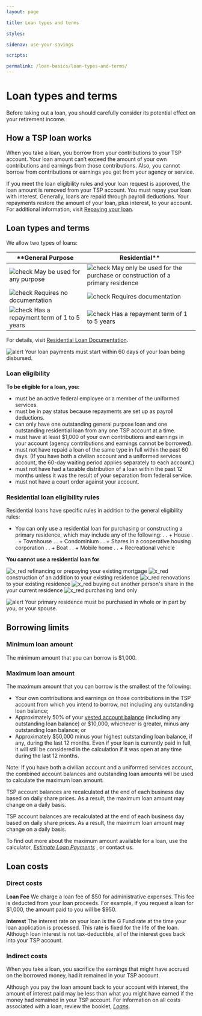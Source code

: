 ```yaml
---
layout: page

title: Loan types and terms

styles:

sidenav: use-your-savings

scripts:

permalink: /loan-basics/loan-types-and-terms/
---
```


# Loan types and terms

Before taking out a loan, you should carefully consider its potential effect on your retirement income.


## How a TSP loan works
When you take a loan, you borrow from your contributions to your TSP account. Your loan amount can’t exceed the amount of your own contributions and earnings from those contributions. Also, you cannot borrow from contributions or earnings you get from your agency or service.
 
If you meet the loan eligibility rules and your loan request is approved, the loan amount is removed from your TSP account. You must repay your loan with interest. Generally, loans are repaid through payroll deductions. Your repayments restore the amount of your loan, plus interest, to your account. For additional information, visit [Repaying your loan](repaying-your-loan.md).

## Loan types and terms
We allow two types of loans:

**General Purpose | Residential**    
----------------- | ----------------- 
![check](tsp-redesign/assets/img/check.svg "Check mark") May be used for any purpose | ![check](tsp-redesign/assets/img/check.svg "Check mark") May only be used for the purchase or construction of a primary residence
![check](tsp-redesign/assets/img/check.svg "Check mark") Requires no documentation | ![check](tsp-redesign/assets/img/check.svg "Check mark") Requires documentation
![check](tsp-redesign/assets/img/check.svg "Check mark") Has a repayment term of 1 to 5 years | ![check](tsp-redesign/assets/img/check.svg "Check mark") Has a repayment term of 1 to 5 years

For details, visit [Residential Loan Documentation](#).

![alert](tsp-redesign/assets/img/alert-circle.svg "alert circle") Your loan payments must start within 60 days of your loan being disbursed.

### Loan eligibility
 
**To be eligible for a loan, you:**
+ must be an active federal employee or a member of the uniformed services.
+ must be in pay status because repayments are set up as payroll deductions.
+ can only have one outstanding general purpose loan and one outstanding residential loan from any one TSP account at a time.
+ must have at least $1,000 of your own contributions and earnings in your account (agency contributions and earnings cannot be borrowed).
+ must not have repaid a loan of the same type in full within the past 60 days. (If you have both a civilian account and a uniformed services account, the 60-day waiting period applies separately to each account.)
+ must not have had a taxable distribution of a loan within the past 12 months unless it was the result of your separation from federal service.
+ must not have a court order against your account.

### Residential loan eligibility rules
Residential loans have specific rules in addition to the general eligibility rules:
+ You can only use a residential loan for purchasing or constructing a primary residence, which may include any of the following:
. . + House
. . + Townhouse
. . + Condominium
. . + Shares in a cooperative housing corporation
. . + Boat
. . + Mobile home
. . + Recreational vehicle
 
**You cannot use a residential loan for**

![x_red](tsp-redesign/assets/img/x_red.svg "red x") refinancing or prepaying your existing mortgage
![x_red](tsp-redesign/assets/img/x_red.svg "red x") construction of an addition to your existing residence
![x_red](tsp-redesign/assets/img/x_red.svg "red x") renovations to your existing residence
![x_red](tsp-redesign/assets/img/x_red.svg "red x") buying out another person's share in the your current residence 
![x_red](tsp-redesign/assets/img/x_red.svg "red x") purchasing land only
 
![alert](tsp-redesign/assets/img/alert-circle.svg "alert circle") Your primary residence must be purchased in whole or in part by you, or your spouse.

## Borrowing limits
### Minimum loan amount
The minimum amount that you can borrow is $1,000.  

### Maximum loan amount
The maximum amount that you can borrow is the smallest of the following:

+ Your own contributions and earnings on those contributions in the TSP account from which you intend to borrow, not including any outstanding loan balance;
+ Approximately 50% of your [vested account balance](#) (including any outstanding loan balance) or $10,000, whichever is greater, minus any outstanding loan balance; or
+ Approximately $50,000 minus your highest outstanding loan balance, if any, during the last 12 months. Even if your loan is currently paid in full, it will still be considered in the calculation if it was open at any time during the last 12 months.

Note: If you have both a civilian account and a uniformed services account, the combined account balances and outstanding loan amounts will be used to calculate the maximum loan amount. 

TSP account balances are recalculated at the end of each business day based on daily share prices. As a result, the maximum loan amount may change on a daily basis.

TSP account balances are recalculated at the end of each business day based on daily share prices. As a result, the maximum loan amount may change on a daily basis.

To find out more about the maximum amount available for a loan, use the calculator, [ _Estimate Loan Payments_](#) , or contact us.

## Loan costs

### Direct costs

**Loan Fee** We charge a loan fee of $50 for administrative expenses. This fee is deducted from your loan proceeds. For example, if you request a loan for $1,000, the amount paid to you will be $950.
 
**Interest** The interest rate on your loan is the G Fund rate at the time your loan application is processed. This rate is fixed for the life of the loan. Although loan interest is not tax-deductible, all of the interest goes back into your TSP account.

### Indirect costs

When you take a loan, you sacrifice the earnings that might have accrued on the borrowed money, had it remained in your TSP account.
 
Although you pay the loan amount back to your account with interest, the amount of interest paid may be less than what you might have earned if the money had remained in your TSP account.
For information on all costs associated with a loan, review the booklet, [_Loans_](#).
